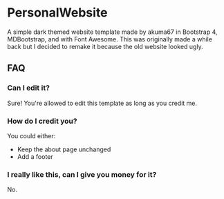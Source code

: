 # PersonalWebsite
A simple dark themed website template made by akuma67 in Bootstrap 4, MDBootstrap, and with Font Awesome. This was originally made a while back but I decided to remake it because the old website looked ugly.

## FAQ
### Can I edit it?
Sure! You're allowed to edit this template as long as you credit me.

### How do I credit you?
You could either:
* Keep the about page unchanged
* Add a footer

### I really like this, can I give you money for it?
No.
